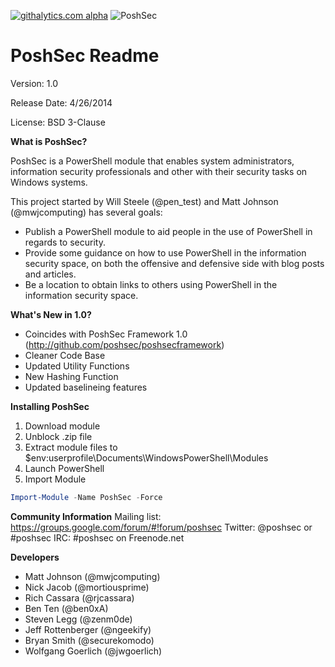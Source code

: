[![githalytics.com alpha](https://cruel-carlota.pagodabox.com/5629ba33057907958b34e4e40bbefff0 "githalytics.com")](http://githalytics.com/PoshSec/PoshSec)
![PoshSec](http://www.mwjcomputing.com/images/poshsec.png)
# PoshSec Readme

Version: 1.0

Release Date: 4/26/2014

License: BSD 3-Clause


**What is PoshSec?**

PoshSec is a PowerShell module that enables system administrators, information security professionals and other with their security tasks on Windows systems.

This project started by Will Steele (@pen_test) and Matt Johnson (@mwjcomputing) has several goals:

- Publish a PowerShell module to aid people in the use of PowerShell in regards to security.
- Provide some guidance on how to use PowerShell in the information security space, on both the offensive and defensive side with blog posts and articles.
- Be a location to obtain links to others using PowerShell in the information security space.


**What's New in 1.0?**

- Coincides with PoshSec Framework 1.0 (http://github.com/poshsec/poshsecframework)
- Cleaner Code Base
- Updated Utility Functions
- New Hashing Function
- Updated baselineing features


**Installing PoshSec**
1. Download module
2. Unblock .zip file
3. Extract module files to $env:userprofile\Documents\WindowsPowerShell\Modules
4. Launch PowerShell
5. Import Module
```PowerShell
Import-Module -Name PoshSec -Force
```

**Community Information**
Mailing list: https://groups.google.com/forum/#!forum/poshsec
Twitter: @poshsec or #poshsec
IRC: #poshsec on Freenode.net

**Developers**
- Matt Johnson (@mwjcomputing)
- Nick Jacob (@mortiousprime)
- Rich Cassara (@rjcassara)
- Ben Ten (@ben0xA)
- Steven Legg (@zenm0de)
- Jeff Rottenberger (@ngeekify)
- Bryan Smith (@securekomodo)
- Wolfgang Goerlich (@jwgoerlich)
